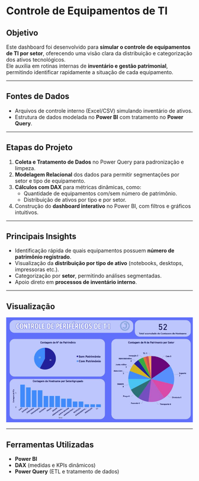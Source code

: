 # Controle de Equipamentos de TI

## Objetivo
Este dashboard foi desenvolvido para **simular o controle de equipamentos de TI por setor**, oferecendo uma visão clara da distribuição e categorização dos ativos tecnológicos.  
Ele auxilia em rotinas internas de **inventário e gestão patrimonial**, permitindo identificar rapidamente a situação de cada equipamento.

--------------------------------------------------------------------------------------------------

## Fontes de Dados
- Arquivos de controle interno (Excel/CSV) simulando inventário de ativos.
- Estrutura de dados modelada no **Power BI** com tratamento no **Power Query**.

--------------------------------------------------------------------------------------------------

## Etapas do Projeto
1. **Coleta e Tratamento de Dados** no Power Query para padronização e limpeza.
2. **Modelagem Relacional** dos dados para permitir segmentações por setor e tipo de equipamento.
3. **Cálculos com DAX** para métricas dinâmicas, como:
   - Quantidade de equipamentos com/sem número de patrimônio.
   - Distribuição de ativos por tipo e por setor.
4. Construção do **dashboard interativo** no Power BI, com filtros e gráficos intuitivos.

--------------------------------------------------------------------------------------------------

## Principais Insights
- Identificação rápida de quais equipamentos possuem **número de patrimônio registrado**.
- Visualização da **distribuição por tipo de ativo** (notebooks, desktops, impressoras etc.).
- Categorização por **setor**, permitindo análises segmentadas.
- Apoio direto em **processos de inventário interno**.

--------------------------------------------------------------------------------------------------

##  Visualização
![Dashboard Preview](./images/preview.png)

--------------------------------------------------------------------------------------------------

##  Ferramentas Utilizadas
- **Power BI**  
- **DAX** (medidas e KPIs dinâmicos)  
- **Power Query** (ETL e tratamento de dados)  
